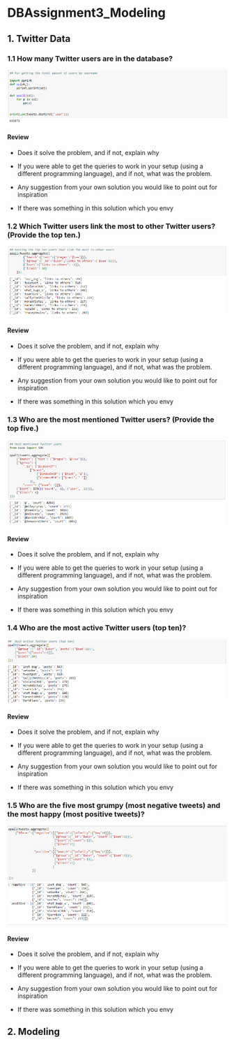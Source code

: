 # DBAssignment3_Modeling

## 1. Twitter Data

### 1.1 How many Twitter users are in the database?
![picture](https://github.com/FarkIst/DBAssignment3_Modeling/blob/master/img/Q1.PNG)

#### Review
* Does it solve the problem, and if not, explain why

* If you were able to get the queries to work in your setup (using a different programming language), and if not, what was the problem.

* Any suggestion from your own solution you would like to point out for inspiration

* If there was something in this solution which you envy


### 1.2 Which Twitter users link the most to other Twitter users? (Provide the top ten.)
![picture](https://github.com/FarkIst/DBAssignment3_Modeling/blob/master/img/Q2.PNG)

#### Review
* Does it solve the problem, and if not, explain why

* If you were able to get the queries to work in your setup (using a different programming language), and if not, what was the problem.

* Any suggestion from your own solution you would like to point out for inspiration

* If there was something in this solution which you envy



### 1.3 Who are the most mentioned Twitter users? (Provide the top five.)
![picture](https://github.com/FarkIst/DBAssignment3_Modeling/blob/master/img/Q5.PNG)

#### Review
* Does it solve the problem, and if not, explain why

* If you were able to get the queries to work in your setup (using a different programming language), and if not, what was the problem.

* Any suggestion from your own solution you would like to point out for inspiration

* If there was something in this solution which you envy


### 1.4 Who are the most active Twitter users (top ten)?
![picture](https://github.com/FarkIst/DBAssignment3_Modeling/blob/master/img/Q3.PNG)

#### Review
* Does it solve the problem, and if not, explain why

* If you were able to get the queries to work in your setup (using a different programming language), and if not, what was the problem.

* Any suggestion from your own solution you would like to point out for inspiration

* If there was something in this solution which you envy


### 1.5 Who are the five most grumpy (most negative tweets) and the most happy (most positive tweets)?
![picture](https://github.com/FarkIst/DBAssignment3_Modeling/blob/master/img/Q4.PNG)

#### Review
* Does it solve the problem, and if not, explain why

* If you were able to get the queries to work in your setup (using a different programming language), and if not, what was the problem.

* Any suggestion from your own solution you would like to point out for inspiration

* If there was something in this solution which you envy



## 2. Modeling
